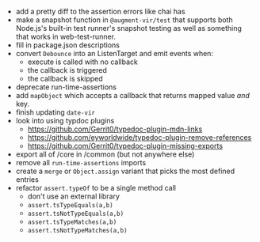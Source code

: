 -   add a pretty diff to the assertion errors like chai has
-   make a snapshot function in `@augment-vir/test` that supports both Node.js's built-in test runner's snapshot testing as well as something that works in web-test-runner.
-   fill in package.json descriptions
-   convert `Debounce` into an ListenTarget and emit events when:
    -   execute is called with no callback
    -   the callback is triggered
    -   the callback is skipped
-   deprecate run-time-assertions
-   add `mapObject` which accepts a callback that returns mapped value _and_ key.
-   finish updating `date-vir`
-   look into using typdoc plugins
    -   https://github.com/Gerrit0/typedoc-plugin-mdn-links
    -   https://github.com/eyworldwide/typedoc-plugin-remove-references
    -   https://github.com/Gerrit0/typedoc-plugin-missing-exports
-   export all of /core in /common (but not anywhere else)
-   remove all `run-time-assertions` imports
-   create a `merge` or `Object.assign` variant that picks the most defined entries
-   refactor `assert.typeOf` to be a single method call
    -   don't use an external library
    -   `assert.tsTypeEquals(a,b)`
    -   `assert.tsNotTypeEquals(a,b)`
    -   `assert.tsTypeMatches(a,b)`
    -   `assert.tsNotTypeMatches(a,b)`
